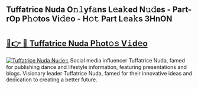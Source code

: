## Tuffatrice Nuda O𝚗𝚕yf𝚊ns L𝚎a𝚔ed N𝚞𝚍es - Part-rOp P𝚑𝚘tos Vi𝚍𝚎o - H𝚘𝚝 Part L𝚎a𝚔s 3HnON

# <h2><a href="http://kfc6wko.oniu.top/?m=Tuffatrice+Nuda">🔗👉 🔴 Tuffatrice Nuda P𝚑ot𝚘𝚜 V𝚒d𝚎o</a></h2>

[![Tuffatrice Nuda Nu𝚍e𝚜](https://i.imgur.com/0qMVB7G.gif)](http://kfc6wko.oniu.top/?m=Tuffatrice+Nuda)
Social media influencer Tuffatrice Nuda, famed for publishing dance and lifestyle information, featuring presentations and blogs. Visionary leader Tuffatrice Nuda, famed for their innovative ideas and dedication to creating a better future.  
